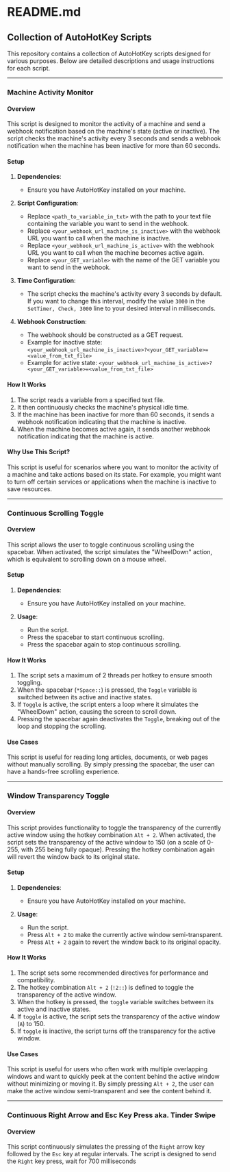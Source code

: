 # README.md

## Collection of AutoHotKey Scripts

This repository contains a collection of AutoHotKey scripts designed for various purposes. Below are detailed descriptions and usage instructions for each script.

---

### Machine Activity Monitor

#### Overview

This script is designed to monitor the activity of a machine and send a webhook notification based on the machine's state (active or inactive). The script checks the machine's activity every 3 seconds and sends a webhook notification when the machine has been inactive for more than 60 seconds.

#### Setup

1. **Dependencies**: 
   - Ensure you have AutoHotKey installed on your machine.

2. **Script Configuration**:
   - Replace `<path_to_variable_in_txt>` with the path to your text file containing the variable you want to send in the webhook.
   - Replace `<your_webhook_url_machine_is_inactive>` with the webhook URL you want to call when the machine is inactive.
   - Replace `<your_webhook_url_machine_is_active>` with the webhook URL you want to call when the machine becomes active again.
   - Replace `<your_GET_variable>` with the name of the GET variable you want to send in the webhook.

3. **Time Configuration**:
   - The script checks the machine's activity every 3 seconds by default. If you want to change this interval, modify the value `3000` in the `SetTimer, Check, 3000` line to your desired interval in milliseconds.

4. **Webhook Construction**:
   - The webhook should be constructed as a GET request.
   - Example for inactive state: `<your_webhook_url_machine_is_inactive>?<your_GET_variable>=<value_from_txt_file>`
   - Example for active state: `<your_webhook_url_machine_is_active>?<your_GET_variable>=<value_from_txt_file>`

#### How It Works

1. The script reads a variable from a specified text file.
2. It then continuously checks the machine's physical idle time.
3. If the machine has been inactive for more than 60 seconds, it sends a webhook notification indicating that the machine is inactive.
4. When the machine becomes active again, it sends another webhook notification indicating that the machine is active.

#### Why Use This Script?

This script is useful for scenarios where you want to monitor the activity of a machine and take actions based on its state. For example, you might want to turn off certain services or applications when the machine is inactive to save resources.

---

### Continuous Scrolling Toggle

#### Overview

This script allows the user to toggle continuous scrolling using the spacebar. When activated, the script simulates the "WheelDown" action, which is equivalent to scrolling down on a mouse wheel.

#### Setup

1. **Dependencies**: 
   - Ensure you have AutoHotKey installed on your machine.

2. **Usage**:
   - Run the script.
   - Press the spacebar to start continuous scrolling.
   - Press the spacebar again to stop continuous scrolling.

#### How It Works

1. The script sets a maximum of 2 threads per hotkey to ensure smooth toggling.
2. When the spacebar (`*Space::`) is pressed, the `Toggle` variable is switched between its active and inactive states.
3. If `Toggle` is active, the script enters a loop where it simulates the "WheelDown" action, causing the screen to scroll down.
4. Pressing the spacebar again deactivates the `Toggle`, breaking out of the loop and stopping the scrolling.

#### Use Cases

This script is useful for reading long articles, documents, or web pages without manually scrolling. By simply pressing the spacebar, the user can have a hands-free scrolling experience.

---

### Window Transparency Toggle

#### Overview

This script provides functionality to toggle the transparency of the currently active window using the hotkey combination `Alt + 2`. When activated, the script sets the transparency of the active window to 150 (on a scale of 0-255, with 255 being fully opaque). Pressing the hotkey combination again will revert the window back to its original state.

#### Setup

1. **Dependencies**: 
   - Ensure you have AutoHotKey installed on your machine.

2. **Usage**:
   - Run the script.
   - Press `Alt + 2` to make the currently active window semi-transparent.
   - Press `Alt + 2` again to revert the window back to its original opacity.

#### How It Works

1. The script sets some recommended directives for performance and compatibility.
2. The hotkey combination `Alt + 2` (`!2::`) is defined to toggle the transparency of the active window.
3. When the hotkey is pressed, the `toggle` variable switches between its active and inactive states.
4. If `toggle` is active, the script sets the transparency of the active window (`A`) to 150.
5. If `toggle` is inactive, the script turns off the transparency for the active window.

#### Use Cases

This script is useful for users who often work with multiple overlapping windows and want to quickly peek at the content behind the active window without minimizing or moving it. By simply pressing `Alt + 2`, the user can make the active window semi-transparent and see the content behind it.

---

### Continuous Right Arrow and Esc Key Press aka. Tinder Swipe

#### Overview

This script continuously simulates the pressing of the `Right` arrow key followed by the `Esc` key at regular intervals. The script is designed to send the `Right` key press, wait for 700 milliseconds
